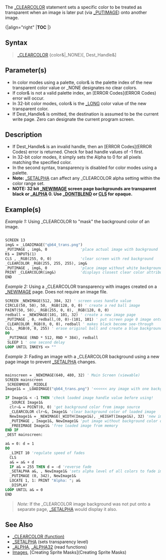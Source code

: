 The [_CLEARCOLOR](_CLEARCOLOR) statement sets a specific color to be treated as transparent when an image is later put (via [_PUTIMAGE](_PUTIMAGE)) onto another image. 

{|align="right"
|__TOC__
|}

## Syntax

> [_CLEARCOLOR](_CLEARCOLOR) {color&|_NONE}[, Dest_Handle&]

## Parameter(s)

* In color modes using a palette, color& is the palette index of the new transparent color value or _NONE designates no clear colors.
* If color& is not a valid palette index, an [ERROR Codes](ERROR Codes) error will occur.
* In 32-bit color modes, color& is the [_LONG](_LONG) color value of the new transparent color.
* If Dest_Handle& is omitted, the destination is assumed to be the current write page. Zero can designate the current program screen.


## Description

* If Dest_Handle& is an invalid handle, then an [ERROR Codes](ERROR Codes) error is returned. Check for bad handle values of -1 first.
* In 32-bit color modes, it simply sets the Alpha to 0 for all pixels matching the specified color.
* In the second syntax, transparency is disabled for color modes using a palette.
* **Note:** [_SETALPHA](_SETALPHA) can affect any _CLEARCOLOR alpha setting within the color range set.
* **NOTE: 32 bit [_NEWIMAGE](_NEWIMAGE) screen page backgrounds are transparent black or [_ALPHA](_ALPHA) 0. Use [_DONTBLEND](_DONTBLEND) or [CLS](CLS) for opaque.**


## Example(s)

*Example 1:* Using _CLEARCOLOR to "mask" the background color of an image.

```vb

SCREEN 13
img& = _LOADIMAGE("qb64_trans.png")
_PUTIMAGE , img&, 0               'place actual image with background
K$ = INPUT$(1)
CLS , _RGB(255, 0, 0)             'clear screen with red background
_CLEARCOLOR _RGB(255, 255, 255), img&
_PUTIMAGE , img&, 0               'place image without white background
PRINT _CLEARCOLOR(img&)           'displays closest clear color attribute
END 

```


*Example 2:* Using a _CLEARCOLOR transparency with images created on a [_NEWIMAGE](_NEWIMAGE) page. Does not require an image file.

```vb
SCREEN _NEWIMAGE(512, 384, 32) ' screen uses handle value
CIRCLE(50, 50), 50, _RGB(128, 0, 0) ' create a red ball image
PAINT(50, 50), _RGB(255, 0, 0), _RGB(128, 0, 0)
redball = _NEWIMAGE(101, 101, 32) ' create a new image page
_PUTIMAGE , 0, redball,(0, 0)-(101, 101) ' put screen page 0 image onto redball page
_CLEARCOLOR _RGB(0, 0, 0), redball ' makes black become see-through
CLS, _RGB(0, 0, 255) ' erase original ball and create a blue background
DO
 _PUTIMAGE (RND * 512, RND * 384), redball
 SLEEP 1 ' one second delay
LOOP UNTIL INKEY$ <> "" 

```


*Example 3:* Fading an image with a _CLEARCOLOR background using a new page image to prevent [_SETALPHA](_SETALPHA) changes.

```vb

mainscreen = _NEWIMAGE(640, 480, 32) ' Main Screen (viewable)
SCREEN mainscreen
_SCREENMOVE _MIDDLE
Image1& = _LOADIMAGE("qb64_trans.png") '<<<<<< any image with one background color to clear

IF Image1& < -1 THEN 'check loaded image handle value before using!
  _SOURCE Image1&
  clr~& = POINT(0, 0) 'get background color from image source
  _CLEARCOLOR clr~&, Image1& 'clear background color of loaded image
  NewImage1& = _NEWIMAGE(_WIDTH(Image1&), _HEIGHT(Image1&), 32) 'new image page
  _PUTIMAGE , Image1&, NewImage1& 'put image without background color on new page
  _FREEIMAGE Image1& 'free loaded image from memory
END IF
_DEST mainscreen:

a& = 0: d = 1
DO
  _LIMIT 10 'regulate speed of fades
  CLS
  a& = a& + d
  IF a& = 255 THEN d = -d 'reverse fade 
  _SETALPHA a&, , NewImage1& 'sets alpha level of all colors to fade image page in/out
  _PUTIMAGE (0, 342), NewImage1& 
  LOCATE 1, 1: PRINT "Alpha: "; a&
  _DISPLAY
LOOP UNTIL a& = 0
END

```
> *Note:* If the _CLEARCOLOR image background was not put onto a separate page, [_SETALPHA](_SETALPHA) would display it also.



## See Also

* [_CLEARCOLOR (function)](_CLEARCOLOR (function))
* [_SETALPHA](_SETALPHA) (sets transparency level)
* [_ALPHA](_ALPHA), [_ALPHA32](_ALPHA32) (read functions)
* [Images](Images), [Creating Sprite Masks](Creating Sprite Masks)




